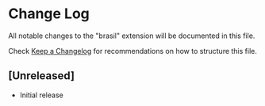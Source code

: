 # Change Log

All notable changes to the "brasil" extension will be documented in this file.

Check [Keep a Changelog](http://keepachangelog.com/) for recommendations on how to structure this file.

## [Unreleased]

- Initial release
